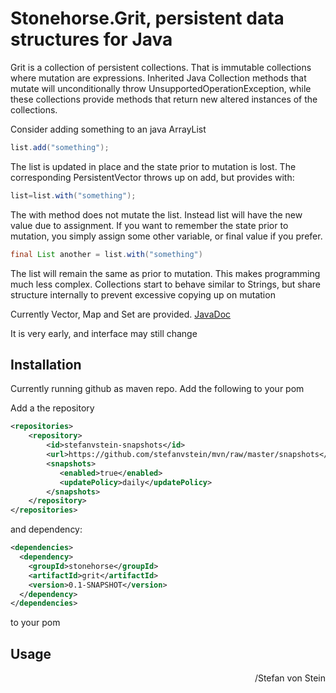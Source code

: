 
# Stonehorse.Grit, persistent data structures for Java

Grit is a collection of persistent collections. That is immutable collections where mutation are expressions. Inherited Java Collection methods that mutate will unconditionally throw UnsupportedOperationException, while these collections provide methods that return new altered instances of the collections.

Consider adding something to an java ArrayList
```java
list.add("something");
```
The list is updated in place and the state prior to mutation is lost. The corresponding PersistentVector throws up on add, but provides with:
```java
list=list.with("something");
```
The with method does not mutate the list. Instead list will have the new value due to assignment. If you want to remember the state prior to mutation, you simply assign some other variable, or final value if you prefer.
```java
final List another = list.with("something")
```
The list will remain the same as prior to mutation. This makes programming much less complex. Collections start to behave similar to Strings, but share structure internally to prevent excessive copying up on mutation

Currently Vector, Map and Set are provided. [JavaDoc](https://stefanvstein.github.io/stonehorse.grit/index.html)

It is very early, and interface may still change

## Installation

Currently running github as maven repo. Add the following to your pom

Add a the repository
```xml
<repositories>
    <repository>
        <id>stefanvstein-snapshots</id>
        <url>https://github.com/stefanvstein/mvn/raw/master/snapshots</url>
        <snapshots>
           <enabled>true</enabled>
           <updatePolicy>daily</updatePolicy>
        </snapshots>
    </repository>
</repositories>
```

and dependency:
```xml
<dependencies>
  <dependency>
    <groupId>stonehorse</groupId>
    <artifactId>grit</artifactId>
    <version>0.1-SNAPSHOT</version>
  </dependency>
</dependencies>
```
to your pom

## Usage


 <div align="right">
 /Stefan von Stein
</div> 

